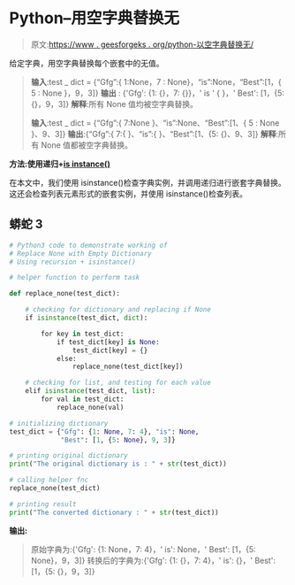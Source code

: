 # Python–用空字典替换无

> 原文:[https://www . geesforgeks . org/python-以空字典替换无/](https://www.geeksforgeeks.org/python-replace-none-with-empty-dictionary/)

给定字典，用空字典替换每个嵌套中的无值。

> **输入**:test _ dict = {“Gfg”:{ 1:None，7 : None}，“is”:None，“Best”:[1，{ 5 : None }，9，3]}
> **输出** : {'Gfg': {1: {}，7: {}}，' is ' { }，' Best': [1，{5: {}，9，3]}
> **解释**:所有 None 值均被空字典替换。
> 
> **输入**:test _ dict = {“Gfg”:{ 7:None }、“is”:None、“Best”:[1、{ 5 : None }、9、3]}
> **输出**:{“Gfg”:{ 7:{ }、“is”:{ }、“Best”:[1、{5: {}、9、3]}
> **解释**:所有 None 值都被空字典替换。

**方法:使用递归+**[**is instance()**](https://www.geeksforgeeks.org/python-isinstance-method/)

在本文中，我们使用 isinstance()检查字典实例，并调用递归进行嵌套字典替换。这还会检查列表元素形式的嵌套实例，并使用 isinstance()检查列表。

## 蟒蛇 3

```py
# Python3 code to demonstrate working of
# Replace None with Empty Dictionary
# Using recursion + isinstance()

# helper function to perform task

def replace_none(test_dict):

    # checking for dictionary and replacing if None
    if isinstance(test_dict, dict):

        for key in test_dict:
            if test_dict[key] is None:
                test_dict[key] = {}
            else:
                replace_none(test_dict[key])

    # checking for list, and testing for each value
    elif isinstance(test_dict, list):
        for val in test_dict:
            replace_none(val)

# initializing dictionary
test_dict = {"Gfg": {1: None, 7: 4}, "is": None,
             "Best": [1, {5: None}, 9, 3]}

# printing original dictionary
print("The original dictionary is : " + str(test_dict))

# calling helper fnc
replace_none(test_dict)

# printing result
print("The converted dictionary : " + str(test_dict))
```

**输出:**

> 原始字典为:{'Gfg': {1: None，7: 4}，' is': None，' Best': [1，{5: None}，9，3]}
> 转换后的字典为:{'Gfg': {1: {}，7: 4}，' is': {}，' Best': [1，{5: {}，9，3]}